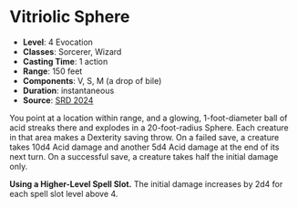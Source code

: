 # Vitriolic Sphere

- **Level**: 4 Evocation
- **Classes**: Sorcerer, Wizard
- **Casting Time**: 1 action
- **Range**: 150 feet
- **Components**: V, S, M (a drop of bile)
- **Duration**: instantaneous
- **Source**: [SRD 2024](../../../srds/SRD_2024.pdf)

You point at a location within range, and a glowing, 1-foot-diameter ball of acid streaks there and explodes in a 20-foot-radius Sphere. Each creature in that area makes a Dexterity saving throw. On a failed save, a creature takes 10d4 Acid damage and another 5d4 Acid damage at the end of its next turn. On a successful save, a creature takes half the initial damage only.

**Using a Higher-Level Spell Slot.** The initial damage increases by 2d4 for each spell slot level above 4.

